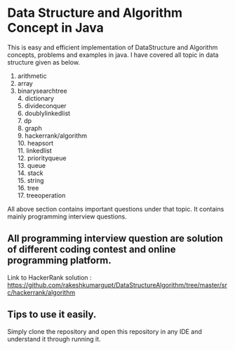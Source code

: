 # Data Structure and Algorithm Concept in Java
This is easy and efficient implementation of DataStructure and Algorithm concepts,
problems and examples in java.
I have covered all topic in data structure given as below.

  1. arithmetic 	  
  2. array 	
  3. binarysearchtree 	
	4. dictionary 	
	5. divideconquer 	
	6. doublylinkedlist 	
	7. dp 	
	8. graph 	
	9. hackerrank/algorithm 	
	10. heapsort 	
	11. linkedlist 	
	12. priorityqueue 	
	13. queue 	
	14. stack 	
	15. string 	
	16. tree 	
	17. treeoperation
  
  All above section contains important questions under that topic.
  It contains mainly programming interview questions.

  ## All programming interview question are solution of different coding contest and online programming platform.
  
  Link to HackerRank solution : https://github.com/rakeshkumargupt/DataStructureAlgorithm/tree/master/src/hackerrank/algorithm
  
  ## Tips to use it easily.
  Simply clone the repository and open this repository in any IDE and understand it through running it.
  
